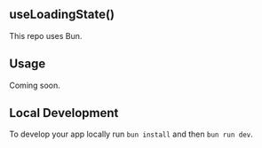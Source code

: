 ## useLoadingState()

This repo uses Bun.

## Usage

Coming soon.

## Local Development

To develop your app locally run `bun install` and then `bun run dev`.
